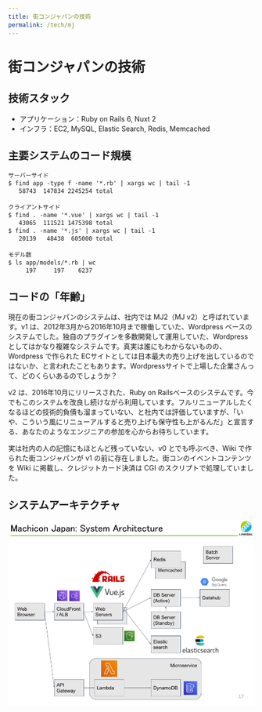 ```yaml
---
title: 街コンジャパンの技術
permalink: /tech/mj
---
```

# 街コンジャパンの技術

## 技術スタック
- アプリケーション：Ruby on Rails 6, Nuxt 2
- インフラ：EC2, MySQL, Elastic Search, Redis, Memcached

## 主要システムのコード規模
```
サーバーサイド
$ find app -type f -name '*.rb' | xargs wc | tail -1
   58743  147834 2245254 total

クライアントサイド
$ find . -name '*.vue' | xargs wc | tail -1
   43065  111521 1475398 total
$ find . -name '*.js' | xargs wc | tail -1
   20139   48438  605000 total

モデル数
$ ls app/models/*.rb | wc
     197     197    6237
```

## コードの「年齢」
現在の街コンジャパンのシステムは、社内では MJ2（MJ v2）と呼ばれています。v1 は、2012年3月から2016年10月まで稼働していた、Wordpress ベースのシステムでした。独自のプラグインを多数開発して運用していた、Wordpress としてはかなり複雑なシステムです。真実は誰にもわからないものの、Wordpress で作られた ECサイトとしては日本最大の売り上げを出しているのではないか、と言われたこともあります。Wordpressサイトで上場した企業さんって、どのくらいあるのでしょうか？

v2 は、2016年10月にリリースされた、Ruby on Railsベースのシステムです。今でもこのシステムを改良し続けながら利用しています。フルリニューアルしたくなるほどの技術的負債も溜まっていない、と社内では評価していますが、「いや、こういう風にリニューアルすると売り上げも保守性も上がるんだ」と宣言する、あなたのようなエンジニアの参加を心からお待ちしています。

実は社内の人の記憶にもほとんど残っていない、v0 とでも呼ぶべき、Wiki で作られた街コンジャパンが v1 の前に存在しました。街コンのイベントコンテンツを Wiki に掲載し、クレジットカード決済は CGI のスクリプトで処理していました。

## システムアーキテクチャ
![System Architecture](/assets/images/mj_system_arch.png)

